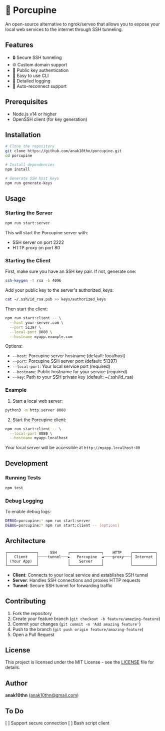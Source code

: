 # 🦔 Porcupine

An open-source alternative to ngrok/serveo that allows you to expose your local web services to the internet through SSH tunneling.

## Features

- 🔒 Secure SSH tunneling
- 🌐 Custom domain support
- 🔑 Public key authentication
- 🚀 Easy to use CLI
- 📝 Detailed logging
- 🔄 Auto-reconnect support

## Prerequisites

- Node.js v14 or higher
- OpenSSH client (for key generation)

## Installation

```bash
# Clone the repository
git clone https://github.com/anak10thn/porcupine.git
cd porcupine

# Install dependencies
npm install

# Generate SSH host keys
npm run generate-keys
```

## Usage

### Starting the Server

```bash
npm run start:server
```

This will start the Porcupine server with:
- SSH server on port 2222
- HTTP proxy on port 80

### Starting the Client

First, make sure you have an SSH key pair. If not, generate one:

```bash
ssh-keygen -t rsa -b 4096
```

Add your public key to the server's authorized_keys:

```bash
cat ~/.ssh/id_rsa.pub >> keys/authorized_keys
```

Then start the client:

```bash
npm run start:client -- \
  --host your-server.com \
  --port 51397 \
  --local-port 8080 \
  --hostname myapp.example.com
```

Options:
- `--host`: Porcupine server hostname (default: localhost)
- `--port`: Porcupine SSH server port (default: 51397)
- `--local-port`: Your local service port (required)
- `--hostname`: Public hostname for your service (required)
- `--key`: Path to your SSH private key (default: ~/.ssh/id_rsa)

### Example

1. Start a local web server:
```bash
python3 -m http.server 8080
```

2. Start the Porcupine client:
```bash
npm run start:client -- \
  --local-port 8080 \
  --hostname myapp.localhost
```

Your local server will be accessible at `http://myapp.localhost:80`

## Development

### Running Tests

```bash
npm test
```

### Debug Logging

To enable debug logs:

```bash
DEBUG=porcupine:* npm run start:server
DEBUG=porcupine:* npm run start:client -- [options]
```

## Architecture

```
┌─────────────┐     SSH     ┌──────────────┐    HTTP    ┌──────────┐
│   Client    ├────tunnel───►   Porcupine  ◄────proxy───┤ Internet │
│ (Your App)  │             │    Server    │            │          │
└─────────────┘             └──────────────┘            └──────────┘
```

- **Client**: Connects to your local service and establishes SSH tunnel
- **Server**: Handles SSH connections and proxies HTTP requests
- **Tunnel**: Secure SSH tunnel for forwarding traffic

## Contributing

1. Fork the repository
2. Create your feature branch (`git checkout -b feature/amazing-feature`)
3. Commit your changes (`git commit -m 'Add amazing feature'`)
4. Push to the branch (`git push origin feature/amazing-feature`)
5. Open a Pull Request

## License

This project is licensed under the MIT License - see the [LICENSE](LICENSE) file for details.

## Author

**anak10thn** (anak10thn@gmail.com)

## To Do
[ ] Support secure connection
[ ] Bash script client